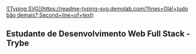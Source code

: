 [![Typing SVG](https://readme-typing-svg.demolab.com/?lines=Olá!+tudo bão demais?;Second+line+of+text)](https://git.io/typing-svg)


## Estudante de Desenvolvimento Web Full Stack - Trybe 
